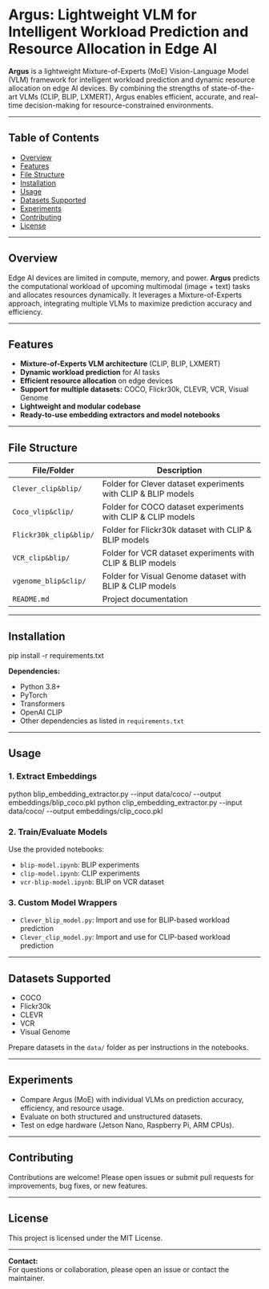 # Argus: Lightweight VLM for Intelligent Workload Prediction and Resource Allocation in Edge AI

**Argus** is a lightweight Mixture-of-Experts (MoE) Vision-Language Model (VLM) framework for intelligent workload prediction and dynamic resource allocation on edge AI devices. By combining the strengths of state-of-the-art VLMs (CLIP, BLIP, LXMERT), Argus enables efficient, accurate, and real-time decision-making for resource-constrained environments.

---

## Table of Contents

- [Overview](#overview)
- [Features](#features)
- [File Structure](#file-structure)
- [Installation](#installation)
- [Usage](#usage)
- [Datasets Supported](#datasets-supported)
- [Experiments](#experiments)
- [Contributing](#contributing)
- [License](#license)

---

## Overview

Edge AI devices are limited in compute, memory, and power. **Argus** predicts the computational workload of upcoming multimodal (image + text) tasks and allocates resources dynamically. It leverages a Mixture-of-Experts approach, integrating multiple VLMs to maximize prediction accuracy and efficiency.

---

## Features

- **Mixture-of-Experts VLM architecture** (CLIP, BLIP, LXMERT)
- **Dynamic workload prediction** for AI tasks
- **Efficient resource allocation** on edge devices
- **Support for multiple datasets:** COCO, Flickr30k, CLEVR, VCR, Visual Genome
- **Lightweight and modular codebase**
- **Ready-to-use embedding extractors and model notebooks**

---

## File Structure

| File/Folder                | Description                                                  |
|---------------------------|--------------------------------------------------------------|
| `Clever_clip&blip/`       | Folder for Clever dataset experiments with CLIP & BLIP models|
| `Coco_vlip&clip/`         | Folder for COCO dataset experiments with CLIP & CLIP models  |
| `Flickr30k_clip&blip/`    | Folder for Flickr30k dataset with CLIP & BLIP models         |
| `VCR_clip&blip/`          | Folder for VCR dataset experiments with CLIP & BLIP models   |
| `vgenome_blip&clip/`      | Folder for Visual Genome dataset with BLIP & CLIP models     |
| `README.md`               | Project documentation                                        |


---

## Installation


pip install -r requirements.txt

**Dependencies:**  
- Python 3.8+
- PyTorch
- Transformers
- OpenAI CLIP
- Other dependencies as listed in `requirements.txt`

---

## Usage

### 1. Extract Embeddings

python blip_embedding_extractor.py --input data/coco/ --output embeddings/blip_coco.pkl
python clip_embedding_extractor.py --input data/coco/ --output embeddings/clip_coco.pkl

### 2. Train/Evaluate Models

Use the provided notebooks:

- `blip-model.ipynb`: BLIP experiments
- `clip-model.ipynb`: CLIP experiments
- `vcr-blip-model.ipynb`: BLIP on VCR dataset

### 3. Custom Model Wrappers

- `Clever_blip_model.py`: Import and use for BLIP-based workload prediction
- `Clever_clip_model.py`: Import and use for CLIP-based workload prediction

---

## Datasets Supported

- COCO
- Flickr30k
- CLEVR
- VCR
- Visual Genome

Prepare datasets in the `data/` folder as per instructions in the notebooks.

---

## Experiments

- Compare Argus (MoE) with individual VLMs on prediction accuracy, efficiency, and resource usage.
- Evaluate on both structured and unstructured datasets.
- Test on edge hardware (Jetson Nano, Raspberry Pi, ARM CPUs).

---

## Contributing

Contributions are welcome! Please open issues or submit pull requests for improvements, bug fixes, or new features.

---

## License

This project is licensed under the MIT License.

---

**Contact:**  
For questions or collaboration, please open an issue or contact the maintainer.
